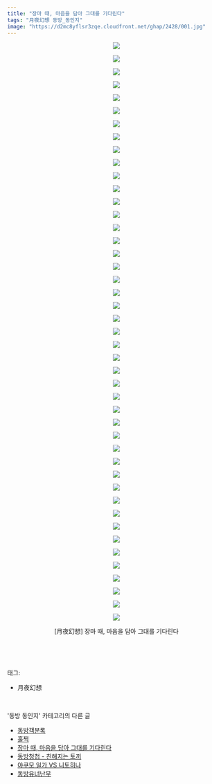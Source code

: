 ```yaml
---
title: "장마 때, 마음을 담아 그대를 기다린다"
tags: "月夜幻想 동방_동인지"
image: "https://d2mc8yflsr3zqe.cloudfront.net/ghap/2428/001.jpg"
---
```

<div class="article">
<p style="text-align: center; clear: none; float: none;"><img src="{{ site.imgserver2 }}/ghap/2428/001.jpg"/></p>
<p style="text-align: center; clear: none; float: none;"><img src="{{ site.imgserver2 }}/ghap/2428/002.jpg"/></p>
<p style="text-align: center; clear: none; float: none;"><img src="{{ site.imgserver2 }}/ghap/2428/003.jpg"/></p>
<p style="text-align: center; clear: none; float: none;"><img src="{{ site.imgserver2 }}/ghap/2428/004.jpg"/></p>
<p style="text-align: center; clear: none; float: none;"><img src="{{ site.imgserver2 }}/ghap/2428/005.jpg"/></p>
<p style="text-align: center; clear: none; float: none;"><img src="{{ site.imgserver2 }}/ghap/2428/006.jpg"/></p>
<p style="text-align: center; clear: none; float: none;"><img src="{{ site.imgserver2 }}/ghap/2428/007.jpg"/></p>
<p style="text-align: center; clear: none; float: none;"><img src="{{ site.imgserver2 }}/ghap/2428/008.jpg"/></p>
<p style="text-align: center; clear: none; float: none;"><img src="{{ site.imgserver2 }}/ghap/2428/009.jpg"/></p>
<p style="text-align: center; clear: none; float: none;"><img src="{{ site.imgserver2 }}/ghap/2428/010.jpg"/></p>
<p style="text-align: center; clear: none; float: none;"><img src="{{ site.imgserver2 }}/ghap/2428/011.jpg"/></p>
<p style="text-align: center; clear: none; float: none;"><img src="{{ site.imgserver2 }}/ghap/2428/012.jpg"/></p>
<p style="text-align: center; clear: none; float: none;"><img src="{{ site.imgserver2 }}/ghap/2428/013.jpg"/></p>
<p style="text-align: center; clear: none; float: none;"><img src="{{ site.imgserver2 }}/ghap/2428/014.jpg"/></p>
<p style="text-align: center; clear: none; float: none;"><img src="{{ site.imgserver2 }}/ghap/2428/015.jpg"/></p>
<p style="text-align: center; clear: none; float: none;"><img src="{{ site.imgserver2 }}/ghap/2428/016.jpg"/></p>
<p style="text-align: center; clear: none; float: none;"><img src="{{ site.imgserver2 }}/ghap/2428/017.jpg"/></p>
<p style="text-align: center; clear: none; float: none;"><img src="{{ site.imgserver2 }}/ghap/2428/018.jpg"/></p>
<p style="text-align: center; clear: none; float: none;"><img src="{{ site.imgserver2 }}/ghap/2428/019.jpg"/></p>
<p style="text-align: center; clear: none; float: none;"><img src="{{ site.imgserver2 }}/ghap/2428/020.jpg"/></p>
<p style="text-align: center; clear: none; float: none;"><img src="{{ site.imgserver2 }}/ghap/2428/021.jpg"/></p>
<p style="text-align: center; clear: none; float: none;"><img src="{{ site.imgserver2 }}/ghap/2428/022.jpg"/></p>
<p style="text-align: center; clear: none; float: none;"><img src="{{ site.imgserver2 }}/ghap/2428/023.jpg"/></p>
<p style="text-align: center; clear: none; float: none;"><img src="{{ site.imgserver2 }}/ghap/2428/024.jpg"/></p>
<p style="text-align: center; clear: none; float: none;"><img src="{{ site.imgserver2 }}/ghap/2428/025.jpg"/></p>
<p style="text-align: center; clear: none; float: none;"><img src="{{ site.imgserver2 }}/ghap/2428/026.jpg"/></p>
<p style="text-align: center; clear: none; float: none;"><img src="{{ site.imgserver2 }}/ghap/2428/027.jpg"/></p>
<p style="text-align: center; clear: none; float: none;"><img src="{{ site.imgserver2 }}/ghap/2428/028.jpg"/></p>
<p style="text-align: center; clear: none; float: none;"><img src="{{ site.imgserver2 }}/ghap/2428/029.jpg"/></p>
<p style="text-align: center; clear: none; float: none;"><img src="{{ site.imgserver2 }}/ghap/2428/030.jpg"/></p>
<p style="text-align: center; clear: none; float: none;"><img src="{{ site.imgserver2 }}/ghap/2428/031.jpg"/></p>
<p style="text-align: center; clear: none; float: none;"><img src="{{ site.imgserver2 }}/ghap/2428/032.jpg"/></p>
<p style="text-align: center; clear: none; float: none;"><img src="{{ site.imgserver2 }}/ghap/2428/033.jpg"/></p>
<p style="text-align: center; clear: none; float: none;"><img src="{{ site.imgserver2 }}/ghap/2428/034.jpg"/></p>
<p style="text-align: center; clear: none; float: none;"><img src="{{ site.imgserver2 }}/ghap/2428/035.jpg"/></p>
<p style="text-align: center; clear: none; float: none;"><img src="{{ site.imgserver2 }}/ghap/2428/036.jpg"/></p>
<p style="text-align: center; clear: none; float: none;"><img src="{{ site.imgserver2 }}/ghap/2428/037.jpg"/></p>
<p style="text-align: center; clear: none; float: none;"><img src="{{ site.imgserver2 }}/ghap/2428/038.jpg"/></p>
<p style="text-align: center; clear: none; float: none;"><img src="{{ site.imgserver2 }}/ghap/2428/039.jpg"/></p>
<p style="text-align: center; clear: none; float: none;"><img src="{{ site.imgserver2 }}/ghap/2428/040.jpg"/></p>
<p style="text-align: center; clear: none; float: none;"><img src="{{ site.imgserver2 }}/ghap/2428/041.jpg"/></p>
<p style="text-align: center; clear: none; float: none;"><img src="{{ site.imgserver2 }}/ghap/2428/042.jpg"/></p>
<p style="text-align: center; clear: none; float: none;"><img src="{{ site.imgserver2 }}/ghap/2428/043.jpg"/></p>
<p style="text-align: center; clear: none; float: none;"><img src="{{ site.imgserver2 }}/ghap/2428/044.jpg"/></p>
<p style="text-align: center; clear: none; float: none;"><img src="{{ site.imgserver2 }}/ghap/2428/045.jpg"/></p>
<p style="text-align: center; clear: none; float: none;">[月夜幻想] 장마 때, 마음을 담아 그대를 기다린다</p>
<p><br/></p>
</div><br/>
<div class="tagTrail">
<p>태그: </p>
<ul>
<li>月夜幻想</li>
</ul>
</div><br/>
<div class="another">
<p>'동방 동인지' 카테고리의 다른 글</p>
<ul>
<li><a href="/ghap_2430">동방객분록</a></li>
<li><a href="/ghap_2429">훌쩍</a></li>
<li><a href="/ghap_2428">장마 때, 마음을 담아 그대를 기다린다</a></li>
<li><a href="/ghap_2427">동방청첩 - 친해지는 토끼</a></li>
<li><a href="/ghap_2426">야쿠모 일가 VS 니토히나</a></li>
<li><a href="/ghap_2425">동방유녀난무</a></li>
</ul>
</div><br/>
<div class="cb_module cb_fluid">
<div class="cb_wrt cb_profile">
</div><!-- commentList close -->
</div><br/>
